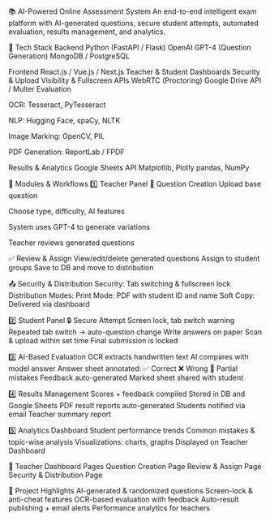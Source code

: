 📚 AI-Powered Online Assessment System
An end-to-end intelligent exam platform with AI-generated questions, secure student attempts, automated evaluation, results management, and analytics.

🔧 Tech Stack
Backend
Python (FastAPI / Flask)
OpenAI GPT-4 (Question Generation)
MongoDB / PostgreSQL

Frontend
React.js / Vue.js / Next.js
Teacher & Student Dashboards
Security & Upload
Visibility & Fullscreen APIs
WebRTC (Proctoring)
Google Drive API / Multer
Evaluation

OCR: Tesseract, PyTesseract

NLP: Hugging Face, spaCy, NLTK

Image Marking: OpenCV, PIL

PDF Generation: ReportLab / FPDF

Results & Analytics
Google Sheets API
Matplotlib, Plotly
pandas, NumPy

🔐 Modules & Workflows
1️⃣ Teacher Panel
📄 Question Creation
Upload base question

Choose type, difficulty, AI features

System uses GPT-4 to generate variations

Teacher reviews generated questions

✅ Review & Assign
View/edit/delete generated questions
Assign to student groups
Save to DB and move to distribution

📤 Security & Distribution
Security: Tab switching & fullscreen lock
Distribution Modes:
Print Mode: PDF with student ID and name
Soft Copy: Delivered via dashboard

2️⃣ Student Panel
🔒 Secure Attempt
Screen lock, tab switch warning
Repeated tab switch → auto-question change
Write answers on paper
Scan & upload within set time
Final submission is locked

3️⃣ AI-Based Evaluation
OCR extracts handwritten text
AI compares with model answer
Answer sheet annotated:
✅ Correct
❌ Wrong
🔵 Partial mistakes
Feedback auto-generated
Marked sheet shared with student

4️⃣ Results Management
Scores + feedback compiled
Stored in DB and Google Sheets
PDF result reports auto-generated
Students notified via email
Teacher summary report

5️⃣ Analytics Dashboard
Student performance trends
Common mistakes & topic-wise analysis
Visualizations: charts, graphs
Displayed on Teacher Dashboard

🧪 Teacher Dashboard Pages
Question Creation Page
Review & Assign Page
Security & Distribution Page

🚀 Project Highlights
AI-generated & randomized questions
Screen-lock & anti-cheat features
OCR-based evaluation with feedback
Auto-result publishing + email alerts
Performance analytics for teachers
